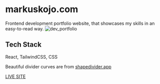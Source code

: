 # markuskojo.com

Frontend development portfolio website, that showcases my skills in an easy-to-read way.
![dev_portfolio](https://user-images.githubusercontent.com/93631986/232899017-1d86958c-0fec-44fe-a2ca-4187705ab3de.gif)


## Tech Stack

React, TailwindCSS, CSS

Beautiful divider curves are from [shapedivider.app](https://www.shapedivider.app/)


[LIVE SITE](https://markuskojo.com/)
